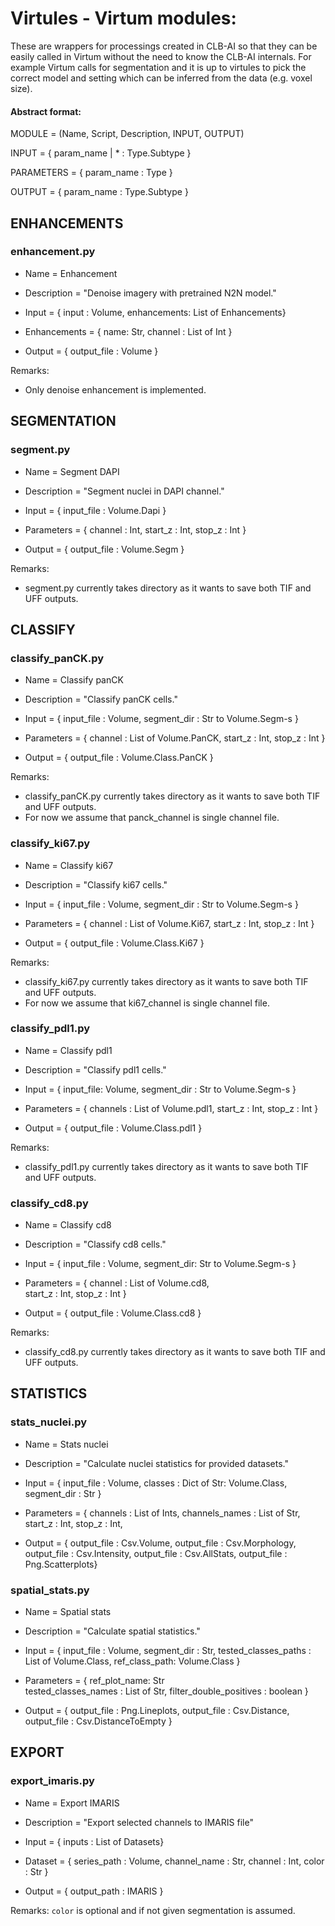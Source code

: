 # Virtules - Virtum modules:

These are wrappers for processings created in CLB-AI so that they can be easily called in Virtum without the need to know the CLB-AI internals.
For example Virtum calls for segmentation and it is up to virtules to pick the correct model and setting which can be inferred from the data (e.g. voxel size).

#### Abstract format:

MODULE = (Name, Script, Description, INPUT, OUTPUT)

INPUT = { param_name | * : Type.Subtype }

PARAMETERS = { param_name : Type }

OUTPUT = { param_name : Type.Subtype } 

## ENHANCEMENTS

### enhancement.py

* Name = Enhancement

* Description = "Denoise imagery with pretrained N2N model."

* Input = { input : Volume,   enhancements: List of Enhancements}

* Enhancements = { name: Str, channel : List of Int } 

* Output = { output_file : Volume }

Remarks:
* Only denoise enhancement is implemented.


## SEGMENTATION

### segment.py

* Name = Segment DAPI

* Description = "Segment nuclei in DAPI channel."

* Input =  { input_file : Volume.Dapi }

* Parameters = { channel : Int,
                 start_z : Int,
                 stop_z : Int }

* Output = { output_file : Volume.Segm }

Remarks:
* segment.py currently takes directory as it wants to save both TIF and UFF outputs.


## CLASSIFY

### classify_panCK.py

* Name = Classify panCK

* Description = "Classify panCK cells."

* Input =  { input_file : Volume,
             segment_dir : Str to Volume.Segm-s }

* Parameters = { channel : List of Volume.PanCK,
                 start_z : Int,
                 stop_z : Int }

* Output = { output_file : Volume.Class.PanCK }

Remarks:
* classify_panCK.py currently takes directory as it wants to save both TIF and UFF outputs.
* For now we assume that panck_channel is single channel file.

### classify_ki67.py

* Name = Classify ki67

* Description = "Classify ki67 cells."

* Input =  { input_file : Volume,
             segment_dir : Str to Volume.Segm-s }

* Parameters = { channel : List of Volume.Ki67,
                 start_z : Int,
                 stop_z : Int }

* Output = { output_file : Volume.Class.Ki67 }

 Remarks:
* classify_ki67.py currently takes directory as it wants to save both TIF and UFF outputs.
* For now we assume that ki67_channel is single channel file.

### classify_pdl1.py

* Name = Classify pdl1

* Description = "Classify pdl1 cells."

* Input = { input_file: Volume,
            segment_dir : Str to Volume.Segm-s }

* Parameters = { channels : List of Volume.pdl1,
                 start_z : Int,
                 stop_z : Int }

* Output = { output_file : Volume.Class.pdl1 }

 Remarks:
* classify_pdl1.py currently takes directory as it wants to save both TIF and UFF outputs.

### classify_cd8.py

* Name = Classify cd8

* Description = "Classify cd8 cells."

* Input = { input_file : Volume,
            segment_dir: Str to Volume.Segm-s }

* Parameters = { channel : List of Volume.cd8,  
                 start_z : Int,
                 stop_z : Int }

* Output = { output_file : Volume.Class.cd8 }

 Remarks:
* classify_cd8.py currently takes directory as it wants to save both TIF and UFF outputs.


## STATISTICS

### stats_nuclei.py

* Name = Stats nuclei

* Description = "Calculate nuclei statistics for provided datasets."

* Input = { input_file : Volume,
            classes : Dict of Str: Volume.Class,
            segment_dir : Str  }

* Parameters = { channels : List of Ints,
                 channels_names : List of Str,
                 start_z : Int, 
                 stop_z : Int,

* Output = { output_file : Csv.Volume, 
             output_file : Csv.Morphology, 
             output_file : Csv.Intensity, 
             output_file : Csv.AllStats,
             output_file : Png.Scatterplots}

### spatial_stats.py

* Name = Spatial stats

* Description = "Calculate spatial statistics."

* Input = { input_file : Volume,
            segment_dir : Str, 
            tested_classes_paths : List of Volume.Class,
            ref_class_path: Volume.Class }

* Parameters = { ref_plot_name: Str    
                 tested_classes_names : List of Str,
                 filter_double_positives : boolean }

* Output = { output_file : Png.Lineplots,
             output_file : Csv.Distance, 
             output_file : Csv.DistanceToEmpty }



## EXPORT

### export_imaris.py

* Name = Export IMARIS

* Description = "Export selected channels to IMARIS file"

* Input = { inputs : List of Datasets}

* Dataset =  { series_path : Volume,
               channel_name : Str,
               channel : Int,
               color : Str }

* Output = { output_path : IMARIS }

Remarks:
`color` is optional and if not given segmentation is assumed.